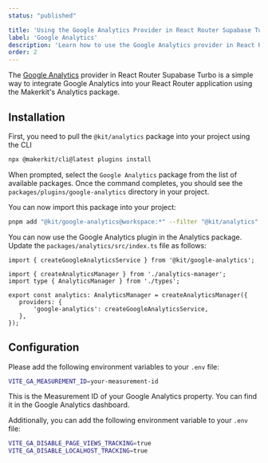 ```yaml
---
status: "published"

title: 'Using the Google Analytics Provider in React Router Supabase Turbo'
label: 'Google Analytics'
description: 'Learn how to use the Google Analytics provider in React Router Supabase Turbo'
order: 2
---
```



The [Google Analytics](https://marketingplatform.google.com/about/analytics/) provider in React Router Supabase Turbo is a simple way to integrate Google Analytics into your React Router application using the Makerkit's Analytics package.

## Installation

First, you need to pull the `@kit/analytics` package into your project using the CLI

```bash
npx @makerkit/cli@latest plugins install
```

When prompted, select the `Google Analytics` package from the list of available packages. Once the command completes, you should see the `packages/plugins/google-analytics` directory in your project.

You can now import this package into your project:

```bash
pnpm add "@kit/google-analytics@workspace:*" --filter "@kit/analytics" -D
```

You can now use the Google Analytics plugin in the Analytics package. Update the `packages/analytics/src/index.ts` file as follows:

 ```tsx {% title="packages/analytics/src/index.ts" %}
import { createGoogleAnalyticsService } from '@kit/google-analytics';

import { createAnalyticsManager } from './analytics-manager';
import type { AnalyticsManager } from './types';

export const analytics: AnalyticsManager = createAnalyticsManager({
    providers: {
        'google-analytics': createGoogleAnalyticsService,
    },
});
```

## Configuration

Please add the following environment variables to your `.env` file:

```bash
VITE_GA_MEASUREMENT_ID=your-measurement-id
```

This is the Measurement ID of your Google Analytics property. You can find it in the Google Analytics dashboard.

Additionally, you can add the following environment variable to your `.env` file:

```bash
VITE_GA_DISABLE_PAGE_VIEWS_TRACKING=true
VITE_GA_DISABLE_LOCALHOST_TRACKING=true
```
